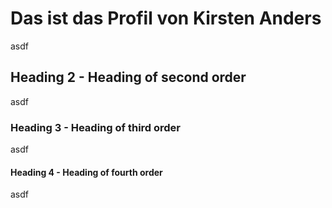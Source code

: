 # Das ist das Profil von Kirsten Anders

asdf

## Heading 2 - Heading of second order

asdf

### Heading 3 - Heading of third order

asdf

#### Heading 4 - Heading of fourth order

asdf
